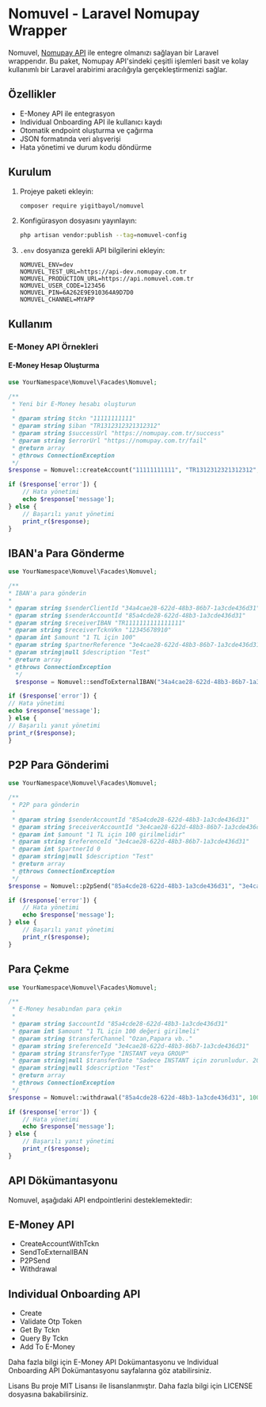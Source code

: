 # Nomuvel - Laravel Nomupay Wrapper

Nomuvel, [Nomupay API](https://www.nomupay.com.tr) ile entegre olmanızı sağlayan bir Laravel wrapperıdır. Bu paket, Nomupay API'sindeki çeşitli işlemleri basit ve kolay kullanımlı bir Laravel arabirimi aracılığıyla gerçekleştirmenizi sağlar.

## Özellikler

- E-Money API ile entegrasyon
- Individual Onboarding API ile kullanıcı kaydı
- Otomatik endpoint oluşturma ve çağırma
- JSON formatında veri alışverişi
- Hata yönetimi ve durum kodu döndürme

## Kurulum

1. Projeye paketi ekleyin:

    ```bash
    composer require yigitbayol/nomuvel
    ```

2. Konfigürasyon dosyasını yayınlayın:

    ```bash
    php artisan vendor:publish --tag=nomuvel-config
    ```

3. `.env` dosyanıza gerekli API bilgilerini ekleyin:

    ```env
    NOMUVEL_ENV=dev
    NOMUVEL_TEST_URL=https://api-dev.nomupay.com.tr
    NOMUVEL_PRODUCTION_URL=https://api.nomuvel.com.tr
    NOMUVEL_USER_CODE=123456
    NOMUVEL_PIN=6A262E9E910364A9D7D0
    NOMUVEL_CHANNEL=MYAPP
    ```

## Kullanım

### E-Money API Örnekleri

#### E-Money Hesap Oluşturma

```php
use YourNamespace\Nomuvel\Facades\Nomuvel;

/**
 * Yeni bir E-Money hesabı oluşturun
 *
 * @param string $tckn "11111111111"
 * @param string $iban "TR1312312321312312"
 * @param string $successUrl "https://nomupay.com.tr/success"
 * @param string $errorUrl "https://nomupay.com.tr/fail"
 * @return array
 * @throws ConnectionException
 */
$response = Nomuvel::createAccount("11111111111", "TR1312312321312312", "https://nomupay.com.tr/success", "https://nomupay.com.tr/fail");

if ($response['error']) {
    // Hata yönetimi
    echo $response['message'];
} else {
    // Başarılı yanıt yönetimi
    print_r($response);
}
```

## IBAN'a Para Gönderme
```php
use YourNamespace\Nomuvel\Facades\Nomuvel;

/**
* IBAN'a para gönderin
*
* @param string $senderClientId "34a4cae28-622d-48b3-86b7-1a3cde436d31"
* @param string $senderAccountId "85a4cde28-622d-48b3-1a3cde436d31"
* @param string $receiverIBAN "TR1111111111111111"
* @param string $receiverTcknVkn "12345678910"
* @param int $amount "1 TL için 100"
* @param string $partnerReference "3e4cae28-622d-48b3-86b7-1a3cde436d31"
* @param string|null $description "Test"
* @return array
* @throws ConnectionException
  */
  $response = Nomuvel::sendToExternalIBAN("34a4cae28-622d-48b3-86b7-1a3cde436d31", "85a4cde28-622d-48b3-1a3cde436d31", "TR1111111111111111", "12345678910", 100, "3e4cae28-622d-48b3-86b7-1a3cde436d31", "Test");

if ($response['error']) {
// Hata yönetimi
echo $response['message'];
} else {
// Başarılı yanıt yönetimi
print_r($response);
}
```

## P2P Para Gönderimi
```php
use YourNamespace\Nomuvel\Facades\Nomuvel;

/**
 * P2P para gönderin
 *
 * @param string $senderAccountId "85a4cde28-622d-48b3-1a3cde436d31"
 * @param string $receiverAccountId "3e4cae28-622d-48b3-86b7-1a3cde436d31"
 * @param int $amount "1 TL için 100 girilmelidir"
 * @param string $referenceId "3e4cae28-622d-48b3-86b7-1a3cde436d31"
 * @param int $partnerId 0
 * @param string|null $description "Test"
 * @return array
 * @throws ConnectionException
 */
$response = Nomuvel::p2pSend("85a4cde28-622d-48b3-1a3cde436d31", "3e4cae28-622d-48b3-86b7-1a3cde436d31", 100, "3e4cae28-622d-48b3-86b7-1a3cde436d31", 0, "Test");

if ($response['error']) {
    // Hata yönetimi
    echo $response['message'];
} else {
    // Başarılı yanıt yönetimi
    print_r($response);
}

```

## Para Çekme
```php
use YourNamespace\Nomuvel\Facades\Nomuvel;

/**
 * E-Money hesabından para çekin
 *
 * @param string $accountId "85a4cde28-622d-48b3-1a3cde436d31"
 * @param int $amount "1 TL için 100 değeri girilmeli"
 * @param string $transferChannel "Ozan,Papara vb.."
 * @param string $referenceId "3e4cae28-622d-48b3-86b7-1a3cde436d31"
 * @param string $transferType "INSTANT veya GROUP"
 * @param string|null $transferDate "Sadece INSTANT için zorunludur. 2024-08-14T09:45:02.289Z"
 * @param string|null $description "Test"
 * @return array
 * @throws ConnectionException
 */
$response = Nomuvel::withdrawal("85a4cde28-622d-48b3-1a3cde436d31", 100, "Ozan", "3e4cae28-622d-48b3-86b7-1a3cde436d31", "INSTANT", "2024-08-14T09:45:02.289Z", "Test");

if ($response['error']) {
    // Hata yönetimi
    echo $response['message'];
} else {
    // Başarılı yanıt yönetimi
    print_r($response);
}

```
## API Dökümantasyonu
Nomuvel, aşağıdaki API endpointlerini desteklemektedir:

## E-Money API

* CreateAccountWithTckn
* SendToExternalIBAN
* P2PSend
* Withdrawal

## Individual Onboarding API
* Create
* Validate Otp Token
* Get By Tckn
* Query By Tckn
* Add To E-Money

Daha fazla bilgi için E-Money API Dokümantasyonu ve Individual Onboarding API Dokümantasyonu sayfalarına göz atabilirsiniz.

Lisans
Bu proje MIT Lisansı ile lisanslanmıştır. Daha fazla bilgi için LICENSE dosyasına bakabilirsiniz.
